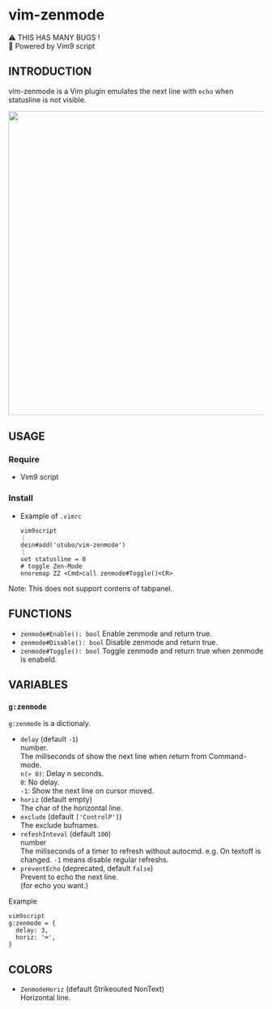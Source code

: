# vim-zenmode

⚠ THIS HAS MANY BUGS !  
📜 Powered by Vim9 script

## INTRODUCTION
vim-zenmode is a Vim plugin emulates the next line with `echo` when statusline is not visible.

<img width="600" src="https://user-images.githubusercontent.com/6848636/190131844-dd95d5d4-0f18-44c1-a50b-35bddec8e1c6.png">

## USAGE
### Require
- Vim9 script

### Install
- Example of `.vimrc`
  ```vim
  vim9script
  ⋮
  dein#add('utubo/vim-zenmode')
  ⋮
  set statusline = 0
  # toggle Zen-Mode
  nnoremap ZZ <Cmd>call zenmode#Toggle()<CR>
  ```
Note: This does not support contens of tabpanel.

## FUNCTIONS
- `zenmode#Enable(): bool`
  Enable zenmode and return true.
- `zenmode#Disable(): bool`
  Disable zenmode and return true.
- `zenmode#Toggle(): bool`
  Toggle zenmode and return true when zenmode is enabeld.

## VARIABLES

### `g:zenmode`
`g:zenmode` is a dictionaly.  

- `delay`  (default `-1`)  
  number.  
  The millseconds of show the next line when return from Command-mode.  
  `n(> 0)`: Delay n seconds.  
  `0`: No delay.  
  `-1`: Show the next line on cursor moved.  
- `horiz`  (default empty)  
  The char of the horizontal line.  
- `exclude`  (default `['ControlP']`)  
  The exclude bufnames.
- `refeshInteval`  (default `100`)  
  number  
  The millseconds of a timer to refresh without
  autocmd. e.g. On textoff is changed.
  `-1` means disable regular refreshs.
- `preventEcho`  (deprecated, default `false`)  
  Prevent to echo the next line.  
  (for echo you want.)

Example
```vim
vim9script
g:zenmode = {
  delay: 3,
  horiz: '═',
}
```

## COLORS
- `ZenmodeHoriz`  (default Strikeouted NonText)  
  Horizontal line.

